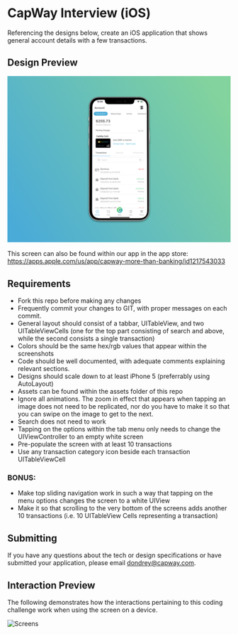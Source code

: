 # CapWay Interview (iOS)
Referencing the designs below, create an iOS application that shows general account details with a few transactions.

## Design Preview

![Screens](readme-assets/preview.png)


This screen can also be found within our app in the app store: 
https://apps.apple.com/us/app/capway-more-than-banking/id1217543033


## Requirements

- Fork this repo before making any changes
- Frequently commit your changes to GIT, with proper messages on each commit.
- General layout should consist of a tabbar, UITableView, and two UITableViewCells (one for the top part consisting of search and above, while the second consists a single transaction)
- Colors should be the same hex/rgb values that appear within the screenshots
- Code should be well documented, with adequate comments explaining relevant sections.
- Designs should scale down to at least iPhone 5 (preferrably using AutoLayout)
- Assets can be found within the assets folder of this repo
- Ignore all animations. The zoom in effect that appears when tapping an image does not need to be replicated, nor do you have to make it so that you can swipe on the image to get to the next.
- Search does not need to work
- Tapping on the options within the tab menu only needs to change the UIViewController to an empty white screen
- Pre-populate the screen with at least 10 transactions
- Use any transaction category icon beside each transaction UITableViewCell

### BONUS:
- Make top sliding navigation work in such a way that tapping on the menu options changes the screen to a white UIView
- Make it so that scrolling to the very bottom of the screens adds another 10 transactions (i.e. 10 UITableView Cells representing a transaction)

## Submitting
If you have any questions about the tech or design specifications or have submitted your application, please email dondrey@capway.com.


## Interaction Preview

The following demonstrates how the interactions pertaining to this coding challenge work when using the screen on a device. 

![Screens](readme-assets/screen.gif)
